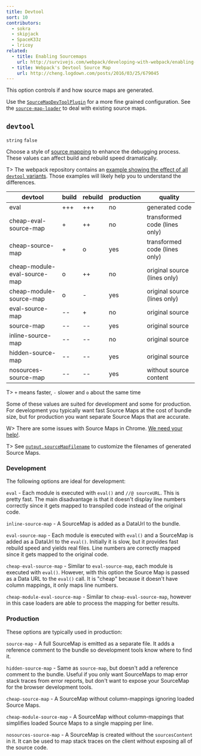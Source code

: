 ```yaml
---
title: Devtool
sort: 10
contributors:
  - sokra
  - skipjack
  - SpaceK33z
  - lricoy
related:
  - title: Enabling Sourcemaps
    url: http://survivejs.com/webpack/developing-with-webpack/enabling-sourcemaps/
  - title: Webpack's Devtool Source Map
    url: http://cheng.logdown.com/posts/2016/03/25/679045
---
```


This option controls if and how source maps are generated.

Use the [`SourceMapDevToolPlugin`](/plugins/source-map-dev-tool-plugin) for a more fine grained configuration. See the [`source-map-loader`](/loaders/source-map-loader) to deal with existing source maps.


## `devtool`

`string` `false`

Choose a style of [source mapping](http://blog.teamtreehouse.com/introduction-source-maps) to enhance the debugging process. These values can affect build and rebuild speed dramatically.

T> The webpack repository contains an [example showing the effect of all `devtool` variants](https://github.com/webpack/webpack/tree/master/examples/source-map). Those examples will likely help you to understand the differences.

devtool                       | build | rebuild | production | quality
----------------------------- | ----- | ------- | ---------- | -----------------------------
eval                          | +++   | +++     | no         | generated code
cheap-eval-source-map         | +     | ++      | no         | transformed code (lines only)
cheap-source-map              | +     | o       | yes        | transformed code (lines only)
cheap-module-eval-source-map  | o     | ++      | no         | original source (lines only)
cheap-module-source-map       | o     | -       | yes        | original source (lines only)
eval-source-map               | --    | +       | no         | original source
source-map                    | --    | --      | yes        | original source
inline-source-map             | --    | --      | no         | original source
hidden-source-map             | --    | --      | yes        | original source
nosources-source-map          | --    | --      | yes        | without source content

T> `+` means faster, `-` slower and `o` about the same time

Some of these values are suited for development and some for production. For development you typically want fast Source Maps at the cost of bundle size, but for production you want separate Source Maps that are accurate.

W> There are some issues with Source Maps in Chrome. [We need your help!](https://github.com/webpack/webpack/issues/3165).

T> See [`output.sourceMapFilename`](/configuration/output#output-sourcemapfilename) to customize the filenames of generated Source Maps.


### Development

The following options are ideal for development:

`eval` - Each module is executed with `eval()` and `//@ sourceURL`. This is pretty fast. The main disadvantage is that it doesn't display line numbers correctly since it gets mapped to transpiled code instead of the original code.

`inline-source-map` - A SourceMap is added as a DataUrl to the bundle.

`eval-source-map` - Each module is executed with `eval()` and a SourceMap is added as a DataUrl to the `eval()`. Initially it is slow, but it provides fast rebuild speed and yields real files. Line numbers are correctly mapped since it gets mapped to the original code.

`cheap-eval-source-map` - Similar to `eval-source-map`, each module is executed with `eval()`. However, with this option the Source Map is passed as a Data URL to the `eval()` call. It is "cheap" because it doesn't have column mappings, it only maps line numbers.

`cheap-module-eval-source-map` - Similar to `cheap-eval-source-map`, however in this case loaders are able to process the mapping for better results.


### Production

These options are typically used in production:

`source-map` - A full SourceMap is emitted as a separate file. It adds a reference comment to the bundle so development tools know where to find it.

`hidden-source-map` - Same as `source-map`, but doesn't add a reference comment to the bundle. Useful if you only want SourceMaps to map error stack traces from error reports, but don't want to expose your SourceMap for the browser development tools.

`cheap-source-map` - A SourceMap without column-mappings ignoring loaded Source Maps.

`cheap-module-source-map` - A SourceMap without column-mappings that simplifies loaded Source Maps to a single mapping per line.

`nosources-source-map` - A SourceMap is created without the `sourcesContent` in it. It can be used to map stack traces on the client without exposing all of the source code.
